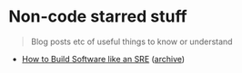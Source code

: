 # Non-code starred stuff
> Blog posts etc of useful things to know or understand

- [How to Build Software like an SRE](https://www.willett.io/posts/precepts/) ([archive](https://archive.ph/nvFU7))
